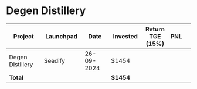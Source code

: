 # Degen Distillery



<table data-full-width="true"><thead><tr><th width="152">Project</th><th width="138">Launchpad</th><th width="132">Date</th><th width="133">Invested</th><th>Return TGE (15%)</th><th>PNL</th><th></th></tr></thead><tbody><tr><td>Degen Distillery</td><td>Seedify</td><td>26-09-2024</td><td>$1454</td><td></td><td></td><td></td></tr><tr><td><strong>Total</strong></td><td></td><td></td><td><strong>$1454</strong></td><td></td><td></td><td></td></tr></tbody></table>

